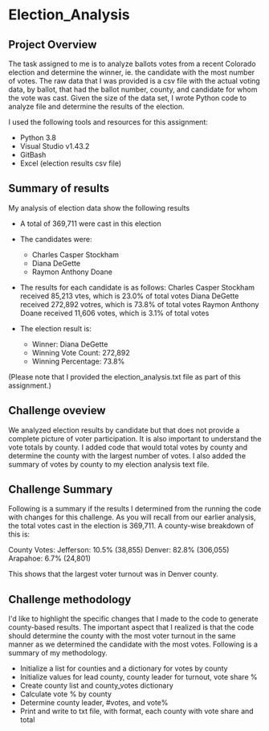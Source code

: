 # Election_Analysis
## Project Overview
The task assigned to me is to analyze ballots votes from a recent Colorado election and determine the winner, ie. the candidate with the most number of votes. The raw data that I was provided is a csv file with the actual voting data, by ballot, that had the ballot number, county, and candidate for whom the vote was cast. Given the size of the data set, I wrote Python code to analyze file and determine the results of the election. 

I used the following tools and resources for this assignment:
- Python 3.8
- Visual Studio v1.43.2
- GitBash
- Excel (election results csv file)

## Summary of results
My analysis of election data show the following results

- A total of 369,711 were cast in this election
- The candidates were:
  - Charles Casper Stockham
  - Diana DeGette
  - Raymon Anthony Doane
- The results for each candidate is as follows:
  Charles Casper Stockham received 85,213 vtes, which is 23.0% of total votes
  Diana DeGette received 272,892 votres, which is 73.8% of total votes
  Raymon Anthony Doane received 11,606 votes, which is 3.1% of total votes

- The election result is:
  - Winner: Diana DeGette
  - Winning Vote Count: 272,892
  - Winning Percentage: 73.8%

(Please note that I provided the election_analysis.txt file as part of this assignment.)

## Challenge oveview
We analyzed election results by candidate but that does not provide a complete picture of voter participation. It is also important to understand the vote totals by county. I added code that would total votes by county and determine the county with the largest number of votes. I also added the summary of votes by county to my election analysis text file.

## Challenge Summary
Following is a summary if the results I determined from the running the code with changes for this challenge. As you will recall from our earlier analysis, the total votes cast in the election is 369,711. A county-wise breakdown of this is: 

County Votes:
Jefferson: 10.5% (38,855)
Denver: 82.8% (306,055)
Arapahoe: 6.7% (24,801)

This shows that the largest voter turnout was in Denver county.

## Challenge methodology
I'd like to highlight the specific changes that I made to the code to generate county-based results. The important aspect that I realized is that the code should determine the county with the most voter turnout in the same manner as we determined the candidate with the most votes. Following is a summary of my methodology.
- Initialize a list for counties and a dictionary for votes by county
- Initialize values for lead county, county leader for turnout, vote share %
- Create county list and county_votes dictionary
- Calculate vote % by county
- Determine county leader, #votes, and vote%
- Print and write to txt file, with format, each county with vote share and total      

